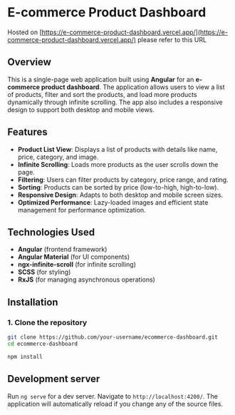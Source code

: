 # E-commerce Product Dashboard

Hosted on [https://e-commerce-product-dashboard.vercel.app/](https://e-commerce-product-dashboard.vercel.app/) please refer to this URL

## Overview

This is a single-page web application built using **Angular** for an **e-commerce product dashboard**. The application allows users to view a list of products, filter and sort the products, and load more products dynamically through infinite scrolling. The app also includes a responsive design to support both desktop and mobile views.

## Features

- **Product List View**: Displays a list of products with details like name, price, category, and image.
- **Infinite Scrolling**: Loads more products as the user scrolls down the page.
- **Filtering**: Users can filter products by category, price range, and rating.
- **Sorting**: Products can be sorted by price (low-to-high, high-to-low).
- **Responsive Design**: Adapts to both desktop and mobile screen sizes.
- **Optimized Performance**: Lazy-loaded images and efficient state management for performance optimization.

## Technologies Used

- **Angular** (frontend framework)
- **Angular Material** (for UI components)
- **ngx-infinite-scroll** (for infinite scrolling)
- **SCSS** (for styling)
- **RxJS** (for managing asynchronous operations)

## Installation

### 1. Clone the repository
```bash
git clone https://github.com/your-username/ecommerce-dashboard.git
cd ecommerce-dashboard

npm install 
```

## Development server

Run `ng serve` for a dev server. Navigate to `http://localhost:4200/`. The application will automatically reload if you change any of the source files.

